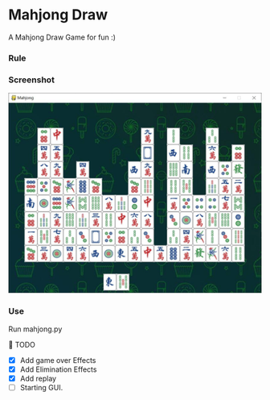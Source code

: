 # Mahjong Draw
A Mahjong Draw Game for fun :)<br>


### Rule

### Screenshot
![Demo](img/demo.jpg)


### Use
Run mahjong.py


:triangular_flag_on_post: TODO
* [x] Add game over Effects
* [x] Add Elimination Effects
* [x] Add replay
* [ ] Starting GUI.